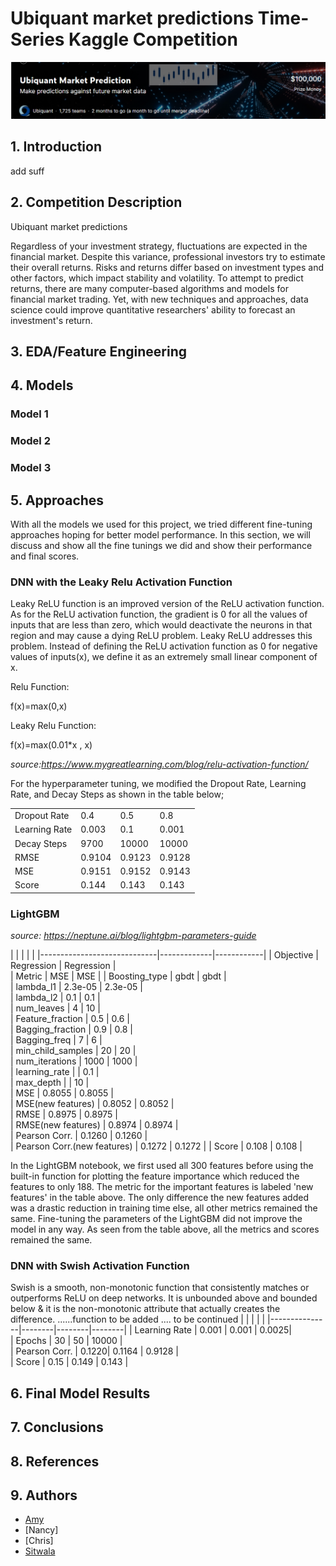 # Ubiquant market predictions Time-Series Kaggle Competition
![cover](https://github.com/AmyRouillard/DSI-FCANS/blob/development/images/cover_image.png)

## 1. Introduction
add suff

## 2. Competition Description
Ubiquant market predictions

Regardless of your investment strategy, fluctuations are expected in the financial market. Despite this variance, professional investors try to estimate their overall returns. Risks and returns differ based on investment types and other factors, which impact stability and volatility. To attempt to predict returns, there are many computer-based algorithms and models for financial market trading. Yet, with new techniques and approaches, data science could improve quantitative researchers' ability to forecast an investment's return.

## 3. EDA/Feature Engineering 



## 4. Models 

### Model 1
### Model 2
### Model 3

## 5. Approaches

With all the models we used for this project, we tried different fine-tuning approaches hoping for better model performance. In this section, we will discuss and show all the fine tunings we did and show their performance and final scores.

### DNN with the Leaky Relu Activation Function

Leaky ReLU function is an improved version of the ReLU activation function. As for the ReLU activation function, the gradient is 0 for all the values of inputs that are less than zero, which would deactivate the neurons in that region and may cause a dying ReLU problem. Leaky ReLU addresses this problem. Instead of defining the ReLU activation function as 0 for negative values of inputs(x), we define it as an extremely small linear component of x.

Relu Function:

  f(x)=max(0,x)

Leaky Relu Function:

   f(x)=max(0.01*x , x)

*source:https://www.mygreatlearning.com/blog/relu-activation-function/*

For the hyperparameter tuning, we modified the Dropout Rate, Learning Rate, and Decay Steps as shown in the table below; 

|               |        |        |        | 
|---------------|--------|--------|--------|
| Dropout Rate  | 0.4    | 0.5    | 0.8    |  
| Learning Rate | 0.003  | 0.1    | 0.001  |   
| Decay Steps   | 9700   | 10000  | 10000  |   
| RMSE          | 0.9104 | 0.9123 | 0.9128 |   
| MSE           | 0.9151 | 0.9152 | 0.9143 |   
| Score         | 0.144  | 0.143  | 0.143  |   

### LightGBM

*source: https://neptune.ai/blog/lightgbm-parameters-guide*

|                             |             |            |            | 
|-----------------------------|-------------|------------|
| Objective                   |  Regression | Regression |  
| Metric                      |  MSE        | MSE        | 
| Boosting_type               |  gbdt       | gbdt       |  
| lambda_l1                   | 2.3e-05     | 2.3e-05    |    
| lambda_l2                   | 0.1         | 0.1        |   
| num_leaves                  | 4           | 10         |    
| Feature_fraction            | 0.5         | 0.6        |    
| Bagging_fraction            | 0.9         | 0.8        |    
| Bagging_freq                | 7           | 6          |     
| min_child_samples           | 20          | 20         |    
| num_iterations              | 1000        | 1000       |  
| learning_rate               |             | 0.1        |  
| max_depth                   |             | 10         |   
| MSE                         | 0.8055      | 0.8055     |     
| MSE(new features)           | 0.8052      | 0.8052     |     
| RMSE                        | 0.8975      | 0.8975     |     
| RMSE(new features)          | 0.8974      | 0.8974     |     
| Pearson Corr.               | 0.1260      | 0.1260     |     
| Pearson Corr.(new features) | 0.1272      | 0.1272     |
| Score                       | 0.108       | 0.108      |     

In the LightGBM notebook, we first used all 300 features before using the built-in function for plotting the feature importance which reduced the features to only 188. The metric for the important features is labeled 'new features' in the table above. The only difference the new features added was a drastic reduction in training time else, all other metrics remained the same.
Fine-tuning the parameters of the LightGBM did not improve the model in any way. As seen from the table above, all the metrics and scores remained the same.

### DNN with Swish Activation Function

Swish is a smooth, non-monotonic function that consistently matches or outperforms ReLU on deep networks. It is unbounded above and bounded below & it is the non-monotonic attribute that actually creates the difference.
......function to be added ....
to be continued
|               |        |        |        | 
|---------------|--------|--------|--------|
| Learning Rate | 0.001  | 0.001    | 0.0025|   
| Epochs        | 30   | 50  | 10000  |   
| Pearson Corr. | 0.1220| 0.1164 | 0.9128 |   
| Score         | 0.15  | 0.149  | 0.143  |   

## 6. Final Model Results

## 7. Conclusions


## 8. References

## 9. Authors
* [Amy](https://github.com/AmyRouillard)
* [Nancy]
* [Chris]
* [Sitwala](https://github.com/SitwalaM)

